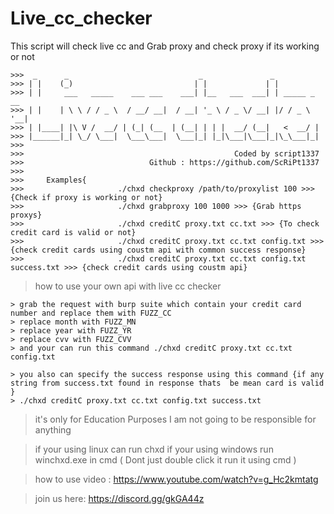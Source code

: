 # Live_cc_checker
This script will check live cc and Grab proxy and check proxy if its working or not
```
>>>  _      _                             _               _             
>>> | |    (_)                           | |             | |            
>>> | |     ___   _____    ___ ___    ___| |__   ___  ___| | _____ _ __ 
>>> | |    | \ \ / / _ \  / __/ __|  / __| '_ \ / _ \/ __| |/ / _ \ '__|
>>> | |____| |\ V /  __/ | (_| (__  | (__| | | |  __/ (__|   <  __/ |   
>>> |______|_| \_/ \___|  \___\___|  \___|_| |_|\___|\___|_|\_\___|_|   
>>>                                                                                  
>>>                                               Coded by script1337
>>>                            Github : https://github.com/ScRiPt1337
>>>         
>>>     Examples{
>>>                     ./chxd checkproxy /path/to/proxylist 100 >>> {Check if proxy is working or not}
>>>                     ./chxd grabproxy 100 1000 >>> {Grab https proxys}
>>>                     ./chxd creditC proxy.txt cc.txt >>> {To check credit card is valid or not}
>>>                     ./chxd creditC proxy.txt cc.txt config.txt >>> {check credit cards using coustm api with common success response}
>>>                     ./chxd creditC proxy.txt cc.txt config.txt success.txt >>> {check credit cards using coustm api}
```

> how to use your own api with live cc checker

```
> grab the request with burp suite which contain your credit card number and replace them with FUZZ_CC 
> replace month with FUZZ_MN
> replace year with FUZZ_YR
> replace cvv with FUZZ_CVV
> and your can run this command ./chxd creditC proxy.txt cc.txt config.txt

> you also can specify the success response using this command {if any string from success.txt found in response thats  be mean card is valid }
> ./chxd creditC proxy.txt cc.txt config.txt success.txt
```
> it's only for Education Purposes
> I am not going to be responsible for anything

> if your using linux can run chxd
> if your using windows run winchxd.exe in cmd ( Dont just double click it run it using cmd )

> how to use video : https://www.youtube.com/watch?v=g_Hc2kmtatg

> join us here: https://discord.gg/gkGA44z
